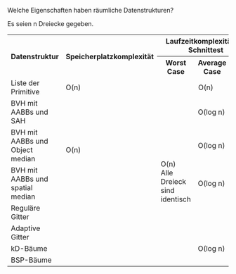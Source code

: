 Welche Eigenschaften haben räumliche Datenstrukturen?

Es seien n Dreiecke gegeben.

<table>
    <tr>
        <th rowspan="2">Datenstruktur</th>
        <th rowspan="2">Speicherplatzkomplexit&auml;t</th>
        <th colspan="3">Laufzeitkomplexit&auml;t für Schnittest</th>
        <th rowspan="2">Laufzeitkomplexität für den Aufbau</th>
    </tr>
    <tr>
        <th>Worst Case</th>
        <th>Average Case</th>
        <th>Best Case</th>
    </tr>
    <tr>
        <td>Liste der Primitive</td>
        <td>O(n)</td>
        <td colspan="3" style="text-align: center;">O(n)</td>
        <td>O(1)</td>
    </tr>
    <tr>
        <td>BVH mit AABBs und SAH</td>
        <td rowspan="3">O(n)</td>
        <td rowspan="7">O(n)<br/>Alle Dreieck sind identisch</td>
        <td>O(log n)</td>
        <td></td>
        <td>O(n log^2 n)</td>
    </tr>
    <tr>
        <td>BVH mit AABBs und Object median</td>
        <td>O(log n)</td>
        <td></td>
        <td>O(n log^2 n)</td>
    </tr>
    <tr>
        <td>BVH mit AABBs und spatial median</td>
        <td>O(log n)</td>
        <td></td>
        <td>O(n log n)</td>
    </tr>
    <tr>
        <td>Reguläre Gitter</td>
        <td></td>
        <td></td>
        <td></td>
        <td></td>
    </tr>
    <tr>
        <td>Adaptive Gitter</td>
        <td></td>
        <td></td>
        <td></td>
        <td></td>
    </tr>
    <tr>
        <td>kD-B&auml;ume</td>
        <td></td>
        <td>O(log n)</td>
        <td></td>
        <td></td>
    </tr>
    <tr>
        <td>BSP-Bäume</td>
        <td></td>
        <td></td>
        <td></td>
        <td></td>
    </tr>
</table>